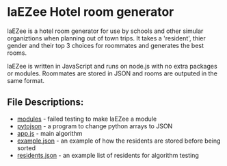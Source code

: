 # laEZee Hotel room generator

laEZee is a hotel room generator for use by schools and other simular
organiztions when planning out of town trips. It takes a 'resident', thier
gender and their top 3 choices for roommates and generates the best rooms.

laEZee is written in JavaScript and runs on node.js with no extra packages or
modules. Roommates are stored in JSON and rooms are outputed in the same format.

## File Descriptions:

- [modules](modules) - failed testing to make laEZee a module
- [pytojson](pytojson) - a program to change python arrays to JSON
- [app.js](app.js) - main algorithm
- [example.json](example.json) - an example of how the residents are stored before being sorted
- [residents.json](residents.json) - an example list of residents for algorithm testing
